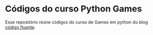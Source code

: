 ﻿# Códigos do curso Python Games

Esse repositório reúne códigos do curso de Games em python do blog [código fluente](https://www.codigofluente.com.br/criando-games/games-em-python/).

